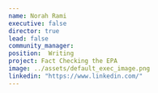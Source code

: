 ```yaml
---
name: Norah Rami
executive: false
director: true
lead: false
community_manager:   
position:  Writing
project: Fact Checking the EPA
image: ../assets/default_exec_image.png
linkedin: "https://www.linkedin.com/"
---
```

